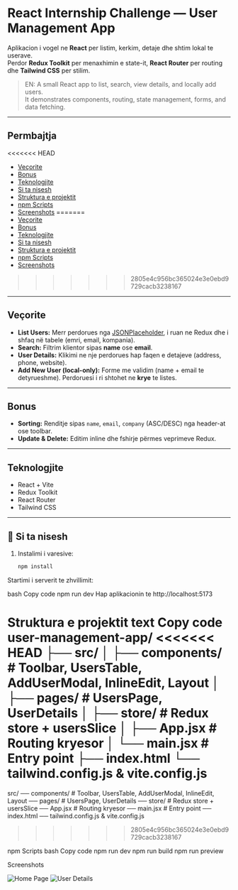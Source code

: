 # React Internship Challenge — User Management App

Aplikacion i vogel ne **React** per listim, kerkim, detaje dhe shtim lokal te userave.  
Perdor **Redux Toolkit** per menaxhimin e state-it, **React Router** per routing dhe **Tailwind CSS** per stilim.

> EN: A small React app to list, search, view details, and locally add users.  
> It demonstrates components, routing, state management, forms, and data fetching.

---

<a id="permbajtja"></a>
## Permbajtja
<<<<<<< HEAD
- [Veçorite](#vecorite)
- [Bonus](#bonus)
- [Teknologjite](#teknologjite)
- [Si ta nisesh](#si-ta-nisesh)
- [Struktura e projektit](#struktura-e-projektit)
- [npm Scripts](#npm-scripts)
- [Screenshots](#screenshots)
=======
- [Veçorite](#-veçorite)
- [Bonus](#-bonus)
- [Teknologjite](#-teknologjite)
- [Si ta nisesh](#-Si-ta-nisesh)
- [Struktura e projektit](#-struktura-e-projektit)
- [npm Scripts](#-npm-scripts)
- [Screenshots](#-screenshots)
>>>>>>> 2805e4c956bc365024e3e0ebd9729cacb3238167

---

<a id="vecorite"></a>
## Veçorite
- **List Users:** Merr perdorues nga [JSONPlaceholder](https://jsonplaceholder.typicode.com/users), i ruan ne Redux dhe i shfaq në tabele (emri, email, kompania).
- **Search:** Filtrim klientor sipas **name** ose **email**.
- **User Details:** Klikimi ne nje perdorues hap faqen e detajeve (address, phone, website).
- **Add New User (local-only):** Forme me validim (name + email te detyrueshme). Perdoruesi i ri shtohet ne **krye** te listes.

---

<a id="bonus"></a>
## Bonus
- **Sorting:** Renditje sipas `name`, `email`, `company` (ASC/DESC) nga header-at ose toolbar.
- **Update & Delete:** Editim inline dhe fshirje përmes veprimeve Redux.

---

<a id="teknologjite"></a>
## Teknologjite
- React + Vite  
- Redux Toolkit  
- React Router  
- Tailwind CSS  

---

<a id="si-ta-nisesh"></a>
## 🚀 Si ta nisesh
1. Instalimi i varesive:
   ```bash
   npm install
Startimi i serverit te zhvillimit:

bash
Copy code
npm run dev
Hap aplikacionin te http://localhost:5173

<a id="struktura-e-projektit"></a>

Struktura e projektit
text
Copy code
user-management-app/
<<<<<<< HEAD
├── src/
│   ├── components/    # Toolbar, UsersTable, AddUserModal, InlineEdit, Layout
│   ├── pages/         # UsersPage, UserDetails
│   ├── store/         # Redux store + usersSlice
│   ├── App.jsx        # Routing kryesor
│   └── main.jsx       # Entry point
├── index.html
└── tailwind.config.js & vite.config.js
<a id="npm-scripts"></a>
=======
src/
── components/    # Toolbar, UsersTable, AddUserModal, InlineEdit, Layout
── pages/         # UsersPage, UserDetails
── store/         # Redux store + usersSlice
── App.jsx        # Routing kryesor
── main.jsx       # Entry point
── index.html
── tailwind.config.js & vite.config.js
>>>>>>> 2805e4c956bc365024e3e0ebd9729cacb3238167

npm Scripts
bash
Copy code
npm run dev
npm run build
npm run preview
<a id="screenshots"></a>

Screenshots

![Home Page](/src/screenshots/home-page.png)
![User Details](/src/screenshots/user-details.png)



